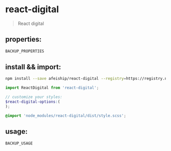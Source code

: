 # react-digital
> React digital

## properties:
```javascript
BACKUP_PROPERTIES
```

## install && import:
```bash
npm install --save afeiship/react-digital --registry=https://registry.npm.taobao.org
```

```js
import ReactDigital from 'react-digital';
```

```scss
// customize your styles:
$react-digital-options:(
);

@import 'node_modules/react-digital/dist/style.scss';
```


## usage:
```jsx
BACKUP_USAGE
```
